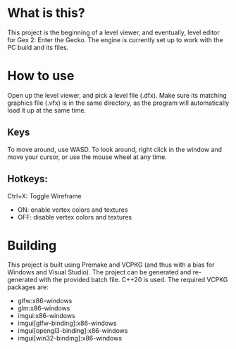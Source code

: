# What is this?
This project is the beginning of a level viewer, and eventually, level editor for Gex 2: Enter the Gecko.
The engine is currently set up to work with the PC build and its files.

# How to use
Open up the level viewer, and pick a level file (.dfx). Make sure its matching graphics file (.vfx) is in the same directory, as the program will automatically load it up at the same time.

## Keys
To move around, use WASD.
To look around, right click in the window and move your cursor, or use the mouse wheel at any time.

## Hotkeys:
Ctrl+X: Toggle Wireframe
- ON: enable vertex colors and textures
- OFF: disable vertex colors and textures

# Building
This project is built using Premake and VCPKG (and thus with a bias for Windows and Visual Studio).
The project can be generated and re-generated with the provided batch file. C++20 is used.
The required VCPKG packages are:
- glfw:x86-windows
- glm:x86-windows
- imgui:x86-windows
- imgui[glfw-binding]:x86-windows
- imgui[opengl3-binding]:x86-windows
- imgui[win32-binding]:x86-windows